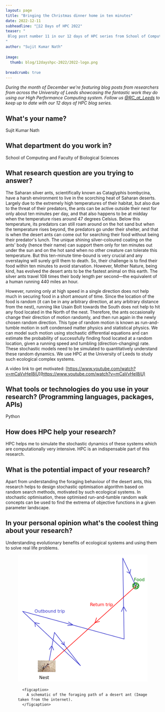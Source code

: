```yaml
---
layout: page
title: "Bringing the Christmas dinner home in ten minutes"
date: 2022-12-11
subheadline: "🎄12 Days of HPC 2022"
teaser: "
 Blog post number 11 in our 12 days of HPC series from School of Computing and Faculty of Biological Sciences!
"
author: "Sujit Kumar Nath"

image:
  thumb: blog/12dayshpc-2022/2022-logo.png

breadcrumb: true
---
```


_During the month of December we're featuring blog posts from researchers from across the University of Leeds showcasing the fantastic work they do using our High Performance Computing system. Follow us [@RC_at_Leeds](https://twitter.com/RC_at_leeds) to keep up to date with our 12 days of HPC blog series._

## What's your name?

Sujit Kumar Nath

## What department do you work in?

School of Computing and Faculty of Biological Sciences

## What research question are you trying to answer?

The Saharan silver ants, scientifically known as Cataglyphis bombycina, have a harsh environment to live in the scorching heat of Saharan deserts. Largely due to the extremely high temperatures of their habitat, but also due to the threat of their predators,  the ants can be active outside their nest for only about ten minutes per day, and that also happens to be at midday when the temperature rises around 47 degrees Celsius. Below this temperature, its predators can still roam around on the hot sand but when the temperature rises beyond, the predators go under their shelter, and that is when the desert ants can come out for searching their food without being their predator's lunch. The unique shining silver-coloured coating on the ants' body (hence their name) can support them only for ten minutes out under the sun and on the hot sand when no other creature can tolerate this temperature. But this ten-minute time-bound is very crucial and any overstaying will surely grill them to death. So, their challenge is to find their food within ten minutes to avoid starvation.  However, Mother Nature, being kind, has evolved the desert ants to be the fastest animal on this earth. The silver ants travel 108 times their body length per second—the equivalent of a human running 440 miles an hour. 

However, running only at high speed in a single direction does not help much in securing food in a short amount of time. Since the location of the food is random (it can be in any arbitrary direction, at any arbitrary distance from the nest), running like Usain Bolt towards the South does not help to hit any food located in the North of the nest. Therefore, the ants occasionally change their direction of motion randomly, and then run again in the newly chosen random direction. This type of random motion is known as run-and-tumble motion in soft condensed matter physics and statistical physics. We can model such motion using stochastic differential equations and can estimate the probability of successfully finding food located at a random location, given a running speed and tumbling (direction-changing) rate. These stochastic models need to be simulated to quantitatively understand these random dynamics. We use HPC at the University of Leeds to study such ecological complex systems. 

A video link to get motivated: 
[https://www.youtube.com/watch?v=mCaVvHeI8jU](https://www.youtube.com/watch?v=mCaVvHeI8jU)

## What tools or technologies do you use in your research? (Programming languages, packages, APIs)

Python

## How does HPC help your research?

HPC helps me to simulate the stochastic dynamics of these systems which are computationally very intensive. HPC is an indispensable part of this research.

## What is the potential impact of your research?

Apart from understanding the foraging behaviour of the desert ants, this research helps to design stochastic optimisation algorithm based on random search methods, motivated by such ecological systems. In stochastic optimisation, these optimised run-and-tumble random walk concepts can be used to find the extrema of objective functions in a given parameter landscape. 

## In your personal opinion what's the coolest thing about your research?

Understanding evolutionary benefits of ecological systems and using them to solve real life problems. 






  


<figure>
<div class='column' style='display:flex;'>


  <div class='row'>
    <img src="/images/blog/12dayshpc-2022/desertAnt_Sujit_Nath.png"
    alt="A schematic of a foraging ant" />
    
      
      <figcaption>
        A schematic of the foraging path of a desert ant (Image taken from the internet).
      </figcaption>    
    
  </div>

</div>

</figure>
